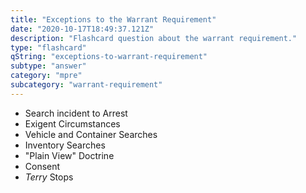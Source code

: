 ```yaml
---
title: "Exceptions to the Warrant Requirement"
date: "2020-10-17T18:49:37.121Z"
description: "Flashcard question about the warrant requirement."
type: "flashcard"
qString: "exceptions-to-warrant-requirement"
subtype: "answer"
category: "mpre"
subcategory: "warrant-requirement"
---
```


- Search incident to Arrest
- Exigent Circumstances
- Vehicle and Container Searches
- Inventory Searches
- "Plain View" Doctrine
- Consent
- <i>Terry</i> Stops
